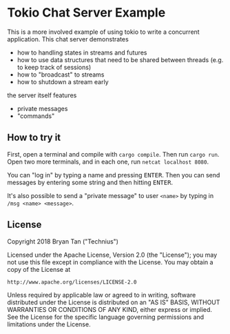 # Tokio Chat Server Example

This is a more involved example of using tokio to write a concurrent
application. This chat server demonstrates

* how to handling states in streams and futures
* how to use data structures that need to be shared between threads (e.g. to
  keep track of sessions)
* how to "broadcast" to streams
* how to shutdown a stream early

the server itself features

* private messages
* "commands"

## How to try it

First, open a terminal and compile with `cargo compile`. Then run `cargo run`.
Open two more terminals, and in each one, run `netcat localhost 8080`.

You can "log in" by typing a name and pressing <kbd>ENTER</kbd>. Then you can
send messages by entering some string and then hitting <kbd>ENTER</kbd>.

It's also possible to send a "private message" to user `<name>` by typing in
`/msg <name> <message>`.

## License

Copyright 2018 Bryan Tan ("Technius")

Licensed under the Apache License, Version 2.0 (the "License");
you may not use this file except in compliance with the License.
You may obtain a copy of the License at

    http://www.apache.org/licenses/LICENSE-2.0

Unless required by applicable law or agreed to in writing, software
distributed under the License is distributed on an "AS IS" BASIS,
WITHOUT WARRANTIES OR CONDITIONS OF ANY KIND, either express or implied.
See the License for the specific language governing permissions and
limitations under the License.
